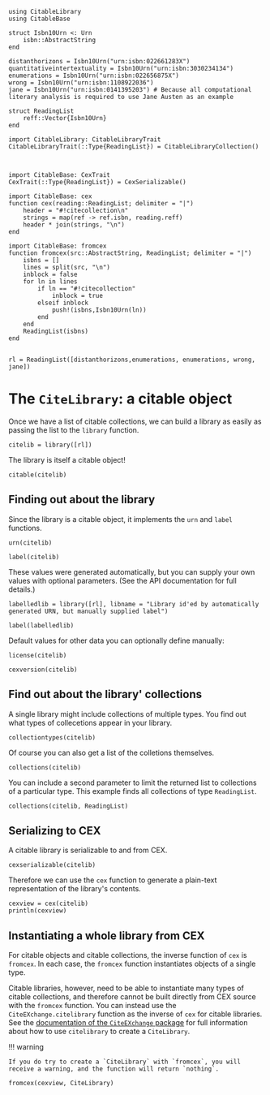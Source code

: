 ```@setup lib
using CitableLibrary
using CitableBase

struct Isbn10Urn <: Urn
    isbn::AbstractString
end

distanthorizons = Isbn10Urn("urn:isbn:022661283X")
quantitativeintertextuality = Isbn10Urn("urn:isbn:3030234134")
enumerations = Isbn10Urn("urn:isbn:022656875X")
wrong = Isbn10Urn("urn:isbn:1108922036")
jane = Isbn10Urn("urn:isbn:0141395203") # Because all computational literary analysis is required to use Jane Austen as an example

struct ReadingList
    reff::Vector{Isbn10Urn}
end

import CitableLibrary: CitableLibraryTrait
CitableLibraryTrait(::Type{ReadingList}) = CitableLibraryCollection()



import CitableBase: CexTrait
CexTrait(::Type{ReadingList}) = CexSerializable()

import CitableBase: cex
function cex(reading::ReadingList; delimiter = "|")
    header = "#!citecollection\n"
    strings = map(ref -> ref.isbn, reading.reff)
    header * join(strings, "\n")
end

import CitableBase: fromcex
function fromcex(src::AbstractString, ReadingList; delimiter = "|")
    isbns = []
    lines = split(src, "\n")
    inblock = false
    for ln in lines
        if ln == "#!citecollection"
            inblock = true
        elseif inblock
            push!(isbns,Isbn10Urn(ln))
        end 
    end
    ReadingList(isbns)
end


rl = ReadingList([distanthorizons,enumerations, enumerations, wrong, jane])
```


# The `CiteLibrary`: a citable object

Once we have a list of citable collections, we can build a library as easily as passing the list to the `library` function.


```@example lib
citelib = library([rl])
```

The library is itself a citable object!

```@example lib
citable(citelib)
```




## Finding out about the library

Since the library is a citable object, it implements the `urn` and `label` functions.

```@example lib
urn(citelib)
```

```@example lib
label(citelib)
```

These values were generated automatically, but you can supply your own values with optional parameters. (See the API documentation for full details.)

```@example lib
labelledlib = library([rl], libname = "Library id'ed by automatically generated URN, but manually supplied label")

label(labelledlib)
```



Default values for other data you can optionally define manually:

```@example lib
license(citelib)
```

```@example lib
cexversion(citelib)
```


## Find out about the library' collections

A single library might include collections of multiple types.  You find out what types of collecetions appear in your library.

```@example lib
collectiontypes(citelib)
```

Of course you can also get a list of the colletions themselves.
```@example lib
collections(citelib)
```

You can include a second parameter to limit the returned list to collections of a particular type.  This example finds all collections of type `ReadingList`.

```@example lib
collections(citelib, ReadingList)
```






## Serializing to CEX

A citable library is serializable to and from CEX.

```@example lib
cexserializable(citelib)
```

Therefore we can use the `cex` function to generate a plain-text representation of the library's contents.


```@example lib
cexview = cex(citelib)
println(cexview)
```

## Instantiating a whole library from CEX

For citable objects and citable collections, the inverse function of `cex` is `fromcex`.  In each case, the `fromcex` function instantiates objects of a single type.

Citable libraries, however, need to be able to instantiate many types of citable collections, and therefore cannot be built directly from CEX source with the `fromcex` function.  You can instead use the `CiteEXchange.citelibrary`  function as the inverse of `cex` for citable libraries.   See the [documentation of the `CiteEXchange` package](https://cite-architecture.github.io/CiteEXchange.jl/stable/) for full information about how to use `citelibrary` to create a `CiteLibrary`.

!!! warning

    If you do try to create a `CiteLibrary` with `fromcex`, you will receive a warning, and the function will return `nothing`.


```@example lib
fromcex(cexview, CiteLibrary)
```


